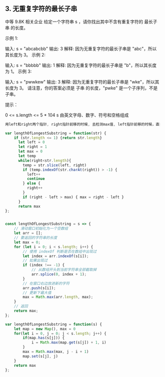 ## 3. 无重复字符的最长子串
中等
9.8K
相关企业
给定一个字符串 s ，请你找出其中不含有重复字符的 最长子串 的长度。

 

示例 1:

输入: s = "abcabcbb"
输出: 3 
解释: 因为无重复字符的最长子串是 "abc"，所以其长度为 3。
示例 2:

输入: s = "bbbbb"
输出: 1
解释: 因为无重复字符的最长子串是 "b"，所以其长度为 1。
示例 3:

输入: s = "pwwkew"
输出: 3
解释: 因为无重复字符的最长子串是 "wke"，所以其长度为 3。
     请注意，你的答案必须是 子串 的长度，"pwke" 是一个子序列，不是子串。
 

提示：

0 <= s.length <= 5 * 104
s 由英文字母、数字、符号和空格组成



```js
用left和right两个指针, right指针前移的时候, 去检测max值, left指针前移的时候，直接进去下一个循环

var lengthOfLongestSubstring = function(str) {
    if (str.length <= 1) {return str.length}
      let left = 0
      let right = 1
      let max = 0
      let temp
      while(right<str.length){
        temp = str.slice(left, right)
        if (temp.indexOf(str.charAt(right)) > -1) {
          left++
          continue
        } else {
          right++
        }
        if (right - left > max) { max = right - left }
      }
      return max
};


```


```js

const lengthOfLongestSubstring = s => {
    // 滑动窗口初始化为一个空数组
    let arr = [];
    // 要返回的字符串的长度
    let max = 0;
    for (let i = 0; i < s.length; i++) {
        // 使用 indexOf 判断是否在数组中出现过
        let index = arr.indexOf(s[i]);
        // 如果出现过
        if (index !== -1) {
            // 从数组开头到当前字符串全部截取掉
            arr.splice(0, index + 1);
        }
        // 在窗口右边放进新的字符
        arr.push(s[i]);
        // 更新下最大值
        max = Math.max(arr.length, max);
    }
    // 返回
    return max;
};


```


```js
var lengthOfLongestSubstring = function(s) {
    let map = new Map(), max = 0
    for(let i = 0, j = 0; j < s.length; j++) {
        if(map.has(s[j])) {
            i = Math.max(map.get(s[j]) + 1, i)
        }
        max = Math.max(max, j - i + 1)
        map.set(s[j], j)
    }
    return max
};

```